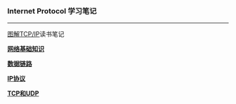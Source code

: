 ### Internet Protocol 学习笔记

---

[图解TCP/IP](http://book.douban.com/subject/24737674/)读书笔记


[**网络基础知识**](https://github.com/hwshang/doc.s/blob/master/IP/网络基础知识.md)

[**数据链路**](https://github.com/hwshang/doc.s/blob/master/IP/数据链路.md)

[**IP协议**](https://github.com/hwshang/doc.s/blob/master/IP/IP协议.md)

[**TCP和UDP**](https://github.com/hwshang/doc.s/blob/master/IP/TCP和UDP.md)
